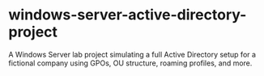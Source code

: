 # windows-server-active-directory-project
A Windows Server lab project simulating a full Active Directory setup for a fictional company using GPOs, OU structure, roaming profiles, and more.
